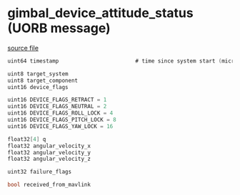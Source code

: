 # gimbal_device_attitude_status (UORB message)



[source file](https://github.com/PX4/PX4-Autopilot/blob/main/msg/gimbal_device_attitude_status.msg)

```c
uint64 timestamp                        # time since system start (microseconds)

uint8 target_system
uint8 target_component
uint16 device_flags

uint16 DEVICE_FLAGS_RETRACT = 1
uint16 DEVICE_FLAGS_NEUTRAL = 2
uint16 DEVICE_FLAGS_ROLL_LOCK = 4
uint16 DEVICE_FLAGS_PITCH_LOCK = 8
uint16 DEVICE_FLAGS_YAW_LOCK = 16

float32[4] q
float32 angular_velocity_x
float32 angular_velocity_y
float32 angular_velocity_z

uint32 failure_flags

bool received_from_mavlink

```
